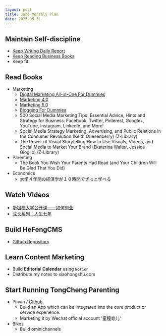```yaml
---
layout: post
title: June Monthly Plan
date: 2023-05-31
---
```


## Maintain Self-discipline
* [Keep Writing Daily Report](https://github.com/liangfeidotme/self-discipline/tree/main/daily-report)
* [Keep Reading Business Books](https://github.com/users/liangfeidotme/projects/6)
* Keep fit

## Read Books

* Marketing
    * [Digital Marketing All-in-One For Dummies](https://github.com/liangfeidotme/Business/issues/6)
    * [Marketing 4.0](https://github.com/liangfeidotme/Business/issues/8)
    * [Marketing 5.0](https://github.com/liangfeidotme/Business/issues/9)
    * [Blogging For Dummies](https://github.com/liangfeidotme/Business/issues/7)
    * 500 Social Media Marketing Tips: Essential Advice, Hints and Strategy for Business: Facebook, Twitter, Pinterest, Google+, YouTube, Instagram, LinkedIn, and More!
    * Social Media Strategy Marketing, Advertising, and Public Relations in the Consumer Revolution (Keith Quesenberry) (Z-Library)
    * The Power of Visual Storytelling How to Use Visuals, Videos, and Social Media to Market Your Brand (Ekaterina Walter, Jessica Gioglio) (Z-Library)
* Parenting
    * The Book You Wish Your Parents Had Read (and Your Children Will Be Glad That You Did)
* Economics
    * 大学４年間の経済学が１０時間でざっと学べる

## Watch Videos
* [斯坦福大学公开课——如何创业](https://open.163.com/newview/movie/free?pid=PGRP0PBOB&mid=CGRP13DNN)
* [成长系列：人生七年](https://open.163.com/newview/movie/free?pid=M9TURS806&mid=M9UG85SIG)

## Build HeFengCMS
* [Github Repository](https://github.com/Hefengcloud/hefeng-cms)

## Learn Content Marketing
* Build **Editorial Calendar** using `Notion`
* Distribute my notes to xiaohongshu.com

## Start Running TongCheng Parenting
* Pinyin / [Github](https://github.com/tongcheng-tech/learn-pinyin)
    * Build an App which can be integrated into the core product or service experience.
    * Marketing it by Wechat official account '童程育儿'
* Bikes
    * Build ominichannels
